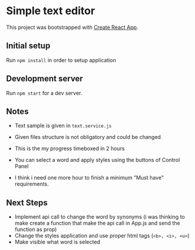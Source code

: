 # Simple text editor
This project was bootstrapped with [Create React App](https://github.com/facebookincubator/create-react-app).

## Initial setup
Run `npm install` in order to setup application

## Development server
Run `npm start` for a dev server.

## Notes
+ Text sample is given in `text.service.js`
+ Given files structure is not obligatory and could be changed

+ This is the my progress timeboxed in 2 hours
+ You can select a word and apply styles using the buttons of Control Panel
+ I think i need one more hour to finish a minimum "Must have" requirements.

## Next Steps
+ Implement api call to change the word by synonyms (i was thinking to make create a function that make the api call in App.js and send the function as prop)
+ Change the styles application and use proper html tags (`<b>, <i>, <u>`)
+ Make visible what word is selected
